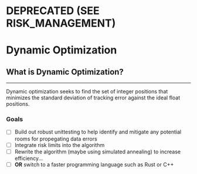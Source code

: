 # DEPRECATED (SEE RISK_MANAGEMENT)

# Dynamic Optimization

## What is Dynamic Optimization?
---
Dynamic optimization seeks to find the set of integer positions that minimizes the standard deviation of tracking error against the ideal float positions. 

### Goals
- [ ] Build out robust unittesting to help identify and mitigate any potential rooms for propegating data errors
- [ ] Integrate risk limits into the algorithm
- [ ] Rewrite the algorithm (maybe using simulated annealing) to increase efficiency...
- [ ] **OR** switch to a faster programming language such as Rust or C++ 
